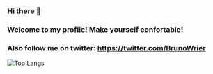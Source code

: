 ### Hi there 👋

### Welcome to my profile! Make yourself confortable!

### Also follow me on twitter: https://twitter.com/BrunoWrier

![Top Langs](https://github-readme-stats.vercel.app/api/top-langs/?username=BrunoWrier?exclude_repo=Intersect-Engine&theme=tokyonight)

<!--
**BrunoWrier/BrunoWrier** is a ✨ _special_ ✨ repository because its `README.md` (this file) appears on your GitHub profile.

Here are some ideas to get you started:

- 🔭 I’m currently working on ...
- 🌱 I’m currently learning ...
- 👯 I’m looking to collaborate on ...
- 🤔 I’m looking for help with ...
- 💬 Ask me about ...
- 📫 How to reach me: ...
- 😄 Pronouns: ...
- ⚡ Fun fact: ...
-->

